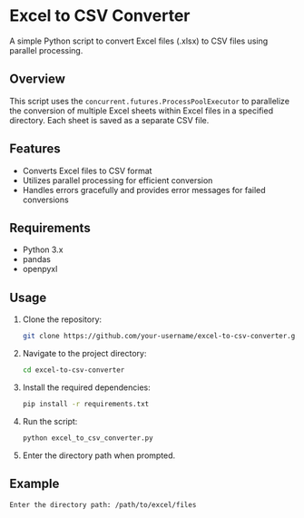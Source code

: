 # Excel to CSV Converter

A simple Python script to convert Excel files (.xlsx) to CSV files using parallel processing.

## Overview

This script uses the `concurrent.futures.ProcessPoolExecutor` to parallelize the conversion of multiple Excel sheets within Excel files in a specified directory. Each sheet is saved as a separate CSV file.

## Features

- Converts Excel files to CSV format
- Utilizes parallel processing for efficient conversion
- Handles errors gracefully and provides error messages for failed conversions

## Requirements

- Python 3.x
- pandas
- openpyxl

## Usage

1. Clone the repository:

    ```bash
    git clone https://github.com/your-username/excel-to-csv-converter.git
    ```

2. Navigate to the project directory:

    ```bash
    cd excel-to-csv-converter
    ```

3. Install the required dependencies:

    ```bash
    pip install -r requirements.txt
    ```

4. Run the script:

    ```bash
    python excel_to_csv_converter.py
    ```

5. Enter the directory path when prompted.

## Example

```bash
Enter the directory path: /path/to/excel/files
